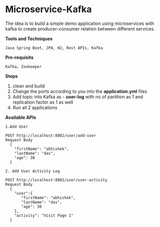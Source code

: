 # Microservice-Kafka
The idea is to build a simple demo application using microservices with kafka to create producer-consumer relation between different services.

**Tools and Techniques**
```
Java Spring Boot, JPA, H2, Rest APIs, Kafka
```
**Pre-requisits**
```
Kafka, Zookeeper
```

**Steps**
1. clean and build
3. Change the ports according to you into the **application.yml** files
5. Add topic into Kafka as - **user-log** with no of partition as 1 and replication factor as 1 as well
6. Run all 2 applications

**Available APIs**
```
1.Add User

POST http://localhost:8082/user/add-user
Request Body 
  {
    "firstName": "abhishek",
    "lastName": "das",
    "age": 30
  }

2. Add User Activity Log

POST http://localhost:8082/user/user-activity
Request Body
  {
    "user":{
       "firstName": "abhishek",
       "lastName": "das",
       "age": 30
    },
    "activity": "Visit Page 1"
  }
```
